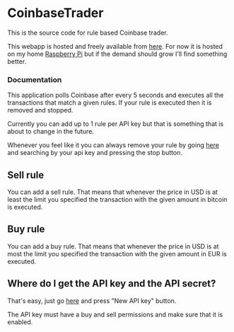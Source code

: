 CoinbaseTrader
===============

This is the source code for rule based Coinbase trader. 

This webapp is hosted and freely available from [here](http://80.250.122.120:8080/bitcointrader). 
For now it is hosted on my home [Raspberry Pi](http://www.raspberrypi.org) but if the demand should grow I'll find something better.

### Documentation
This application polls Coinbase after every 5 seconds and executes all the transactions that match a given rules.
If your rule is executed then it is removed and stopped.

Currently you can add up to 1 rule per API key but that is something that is about to change in the future.

Whenever you feel like it you can always remove your rule 
by going [here](http://80.250.122.120:8080/bitcointrader/#/existing/) and 
searching by your api key and pressing the stop button.

Sell rule
---------------------
You can add a sell rule. 
That means that whenever the price in USD is at least the limit you specified the transaction 
with the given amount in bitcoin is executed.

Buy rule
---------------------
You can add a buy rule. 
That means that whenever the price in USD is at most the limit you specified the transaction 
with the given amount in EUR is executed. 


Where do I get the API key and the API secret?
---------------------
That's easy, just go [here](https://www.coinbase.com/settings/api) and press "New API key" button.

The API key must have a buy and sell permissions and make sure that it is enabled.
